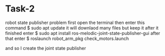 # Task-2
robot state publisher problem
first open the terminal then enter this command 
$ sudo apt update
it will downlaod many files but keep it 
after it finished enter 
$ sudo apt install ros-melodic-joint-state-publisher-gui
after that enter 
$ roslaunch robot_arm_pkg check_motors.launch

and so I create the joint state publisher
